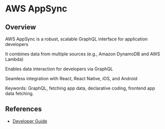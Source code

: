 # AWS AppSync

## Overview

AWS AppSync is a robust, scalable GraphQL interface for application developers

It combines data from multiple sources (e.g., Amazon DynamoDB and AWS Lambda)

Enables data interaction for developers via GraphQL

Seamless integration with React, React Native, iOS, and Android

Keywords: GraphQL, fetching app data, declarative coding, frontend app data fetching.


## References

- [Developer Guide](https://docs.aws.amazon.com/appsync/latest/devguide/what-is-appsync.html)